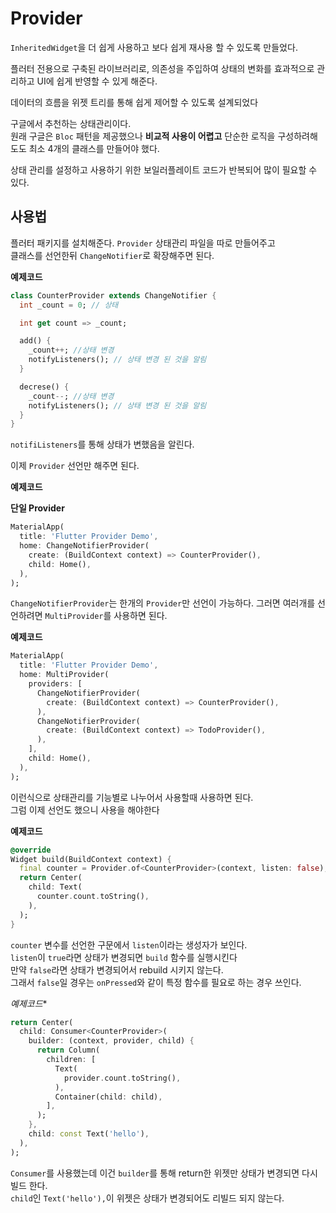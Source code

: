 # Provider
`InheritedWidget`을 더 쉽게 사용하고 보다 쉽게 재사용 할 수 있도록 만들었다.           

플러터 전용으로 구축된 라이브러리로, 의존성을 주입하여 상태의 변화를 효과적으로 관리하고 UI에 쉽게 반영할 수 있게 해준다.         

데이터의 흐름을 위젯 트리를 통해 쉽게 제어할 수 있도록 설계되었다           

구글에서 추천하는 상태관리이다.         
원래 구글은 `Bloc`  패턴을 제공했으나 **비교적 사용이 어렵고** 단순한 로직을 구성하려해도도 최소 4개의 클래스를 만들어야 했다.

상태 관리를 설정하고 사용하기 위한 보일러플레이트 코드가 반복되어 많이 필요할 수 있다.
## 사용법
플러터 패키지를 설치해준다.
`Provider` 상태관리 파일을 따로 만들어주고          
클래스를 선언한뒤 `ChangeNotifier`로 확장해주면 된다.          

**예제코드**
```dart
class CounterProvider extends ChangeNotifier {
  int _count = 0; // 상태

  int get count => _count;

  add() {
    _count++; //상태 변경
    notifyListeners(); // 상태 변경 된 것을 알림
  }

  decrese() {
    _count--; //상태 변경
    notifyListeners(); // 상태 변경 된 것을 알림
  }
}
```
`notifiListeners`를 통해 상태가 변했음을 알린다.               

이제 `Provider` 선언만 해주면 된다.
           
**예제코드**

**단일 Provider**
```dart
MaterialApp(
  title: 'Flutter Provider Demo',
  home: ChangeNotifierProvider(
    create: (BuildContext context) => CounterProvider(),
    child: Home(),
  ),
);
```
`ChangeNotifierProvider`는 한개의 `Provider`만 선언이 가능하다.
그러면 여러개를 선언하려면 `MultiProvider`를 사용하면 된다.            

**예제코드**
```dart
MaterialApp(
  title: 'Flutter Provider Demo',
  home: MultiProvider(
    providers: [
      ChangeNotifierProvider(
        create: (BuildContext context) => CounterProvider(),
      ),
      ChangeNotifierProvider(
        create: (BuildContext context) => TodoProvider(),
      ),
    ],
    child: Home(),
  ),
);
```
이런식으로 상태관리를 기능별로 나누어서 사용할때 사용하면 된다.          
그럼 이제 선언도 했으니 사용을 해야한다          

**예제코드**

```dart
@override
Widget build(BuildContext context) {
  final counter = Provider.of<CounterProvider>(context, listen: false);
  return Center(
    child: Text(
      counter.count.toString(),
    ),
  );
}
```
`counter` 변수를 선언한 구문에서 `listen`이라는 생성자가 보인다.          
`listen`이 `true`라면 상태가 변경되면 `build` 함수를 실행시킨다        
만약 `false`라면 상태가 변경되어서 rebuild 시키지 않는다.        
그래서 `false`일 경우는 `onPressed`와 같이 특정 함수를 필요로 하는 경우 쓰인다.         

*예제코드**
```dart
return Center(
  child: Consumer<CounterProvider>(
    builder: (context, provider, child) {
      return Column(
        children: [
          Text(
            provider.count.toString(),
          ),
          Container(child: child),
        ],
      );
    },
    child: const Text('hello'),
  ),
);
```
`Consumer`를 사용했는데 이건 `builder`를 통해 return한 위젯만 상태가 변경되면 다시 빌드 한다.         
`child`인 `Text('hello'),`이 위젯은 상태가 변경되어도 리빌드 되지 않는다.